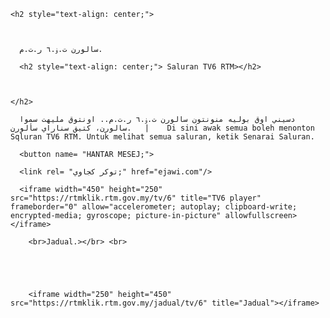<title>TV6</title/>

<head>

  <body>

    

    <h2 style="text-align: center;">

      

      سالورن ت.ۏ.٦ ر.ت.م.

      <h2 style="text-align: center;"> Saluran TV6 RTM></h2>

      

    </h2>

      دسيني اوق بوليه منونتون سالورن ت.ۏ.٦ ر.ت.م.. اونتوق مليهت سموا سالورن، كتيق سناراي سألورن.   |    Di sini awak semua boleh menonton Sqluran TV6 RTM. Untuk melihat semua saluran, ketik Senarai Saluran.

      <button name= "HANTAR MESEJ;">

      <link rel= "توكر كجاوي;" href="ejawi.com"/>

      <iframe width="450" height="250" src="https://rtmklik.rtm.gov.my/tv/6" title="TV6 player" frameborder="0" allow="accelerometer; autoplay; clipboard-write; encrypted-media; gyroscope; picture-in-picture" allowfullscreen></iframe>

        <br>Jadual.></br> <br>

        

        

        <iframe width="250" height="450" src="https://rtmklik.rtm.gov.my/jadual/tv/6" title="Jadual"></iframe>
